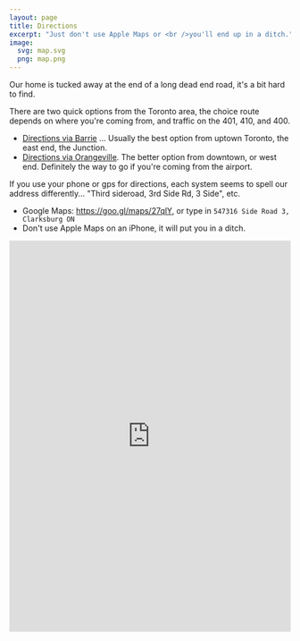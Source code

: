 ```yaml
---
layout: page
title: Directions
excerpt: "Just don't use Apple Maps or <br />you'll end up in a ditch."
image:
  svg: map.svg
  png: map.png
---
```


Our home is tucked away at the end of a long dead end road, it's a bit hard to find.

There are two quick options from the Toronto area, the choice route depends on where you're coming from, and traffic on the 401, 410, and 400.

* [Directions via Barrie](https://www.evernote.com/l/ACiKYzXHU1NFo7I8s5xCHCezHsHtyFOuEtA) … Usually the best option from uptown Toronto, the east end, the Junction.
* [Directions via Orangeville](https://www.evernote.com/l/ACgOxijid59FPbb5_R1c2C6SK0Jf7p2U4no). The better option from downtown, or west end. Definitely the way to go if you're coming from the airport.

If you use your phone or gps for directions, each system seems to spell our address differently... "Third sideroad, 3rd Side Rd, 3 Side", etc.

* Google Maps: <https://goo.gl/maps/27qlY>, or type in ```547316 Side Road 3, Clarksburg ON```
* Don't use Apple Maps on an iPhone, it will put you in a ditch.

<iframe width='100%' height='700px' frameBorder='0' src='https://a.tiles.mapbox.com/v4/lobp.ng3fga55/attribution,zoompan,zoomwheel,geocoder.html?access_token=pk.eyJ1IjoibG9icCIsImEiOiJjN3E3cHNFIn0.wzwgKdJM1apIg_CO9yO73A'></iframe>
